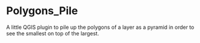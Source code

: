 # Polygons_Pile
A little QGIS plugin to pile up the polygons of a layer as a pyramid in order to see the smallest on top of the largest.
